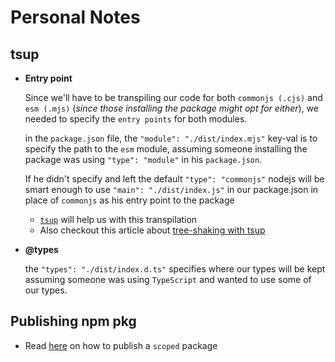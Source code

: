 # Personal Notes

## tsup

- __Entry point__

    Since we'll have to be transpiling our code for both `commonjs (.cjs)` and `esm (.mjs)` (_since those installing the package might opt for either_), we needed to specify the `entry points` for both modules.

    in the `package.json` file, the `"module": "./dist/index.mjs"` key-val is to specify the path to the `esm` module, assuming someone installing the package was using `"type": "module"` in his `package.json`.

    If he didn't specify and left the default `"type": "commonjs"` nodejs will be smart enough to use `"main": "./dist/index.js"` in our package.json in place of `commonjs` as his entry point to the package

  - [`tsup`](https://tsup.egoist.dev/) will help us with this transpilation
  - Also checkout this article about [tree-shaking with tsup](https://dorshinar.me/posts/treeshaking-with-tsup)

- __@types__

    the `"types": "./dist/index.d.ts"` specifies where our types will be kept assuming someone was using `TypeScript` and wanted to use some of our types.

## Publishing npm pkg

- Read [here](https://docs.npmjs.com/cli/v10/using-npm/scope#publishing-scoped-packages) on how to publish a `scoped` package
